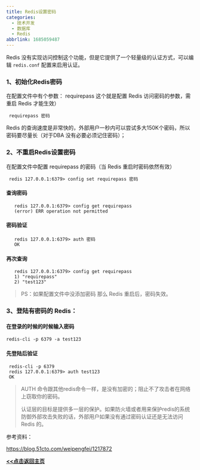 ```yaml
---
title: Redis设置密码
categories:
  - 技术开发
  - 数据库
  - Redis
abbrlink: 1685059487
---
```


Redis 没有实现访问控制这个功能，但是它提供了一个轻量级的认证方式，可以编辑 `redis.conf` 配置来启用认证。

###    1、初始化Redis密码

   在配置文件中有个参数： requirepass  这个就是配置 Redis 访问密码的参数，需重启 Redis 才能生效）

```shell
 requirepass 密码
```

Redis 的查询速度是非常快的，外部用户一秒内可以尝试多大150K个密码，所以密码要尽量长（对于DBA 没有必要必须记住密码）；

###    2、不重启Redis设置密码

   在配置文件中配置 requirepass 的密码（当 Redis 重启时密码依然有效）

```shell
 redis 127.0.0.1:6379> config set requirepass 密码
```

####    查询密码

```shell
   redis 127.0.0.1:6379> config get requirepass
   (error) ERR operation not permitted
```

####    密码验证

```shell
   redis 127.0.0.1:6379> auth 密码
   OK
```

####    再次查询

```shell
   redis 127.0.0.1:6379> config get requirepass
   1) "requirepass"
   2) "test123"
```

>    PS：如果配置文件中没添加密码 那么 Redis 重启后，密码失效。

###    3、登陆有密码的 Redis：

####    在登录的时候的时候输入密码

```shell
redis-cli -p 6379 -a test123
```

####    先登陆后验证  

```shell
 redis-cli -p 6379
 redis 127.0.0.1:6379> auth test123
 OK
```



> AUTH 命令跟其他redis命令一样，是没有加密的；阻止不了攻击者在网络上窃取你的密码。 
>
> 认证层的目标是提供多一层的保护。如果防火墙或者用来保护redis的系统防御外部攻击失败的话，外部用户如果没有通过密码认证还是无法访问 Redis 的。



参考资料：

https://blog.51cto.com/weipengfei/1217872





**<u>[<<点击返回主页](https://liudandandear.gitee.io)</u>**